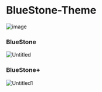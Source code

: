 # BlueStone-Theme

![image](https://user-images.githubusercontent.com/6701276/176082592-76bd2bc1-fc91-4133-86f5-577fc941aa69.png)

### BlueStone
![Untitled](https://user-images.githubusercontent.com/6701276/176082290-06503452-3643-4300-8619-b7e24ce41b29.png)

### BlueStone+
![Untitled1](https://user-images.githubusercontent.com/6701276/176082294-2e816eff-1b47-44a6-8efb-4552077c96ed.png)



